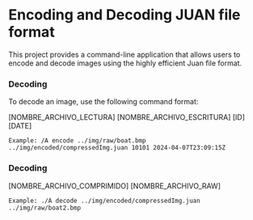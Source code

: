 # Encoding and Decoding JUAN file format

This project provides a command-line application that allows users to encode and decode images using the highly efficient Juan file format.

### Decoding

To decode an image, use the following command format:

<command> [NOMBRE_ARCHIVO_LECTURA] [NOMBRE_ARCHIVO_ESCRITURA] [ID] [DATE]

`Example: /A encode ../img/raw/boat.bmp ../img/encoded/compressedImg.juan 10101 2024-04-07T23:09:15Z`

### Decoding

<command> [NOMBRE_ARCHIVO_COMPRIMIDO] [NOMBRE_ARCHIVO_RAW]

`Example: ./A decode ../img/encoded/compressedImg.juan ../img/raw/boat2.bmp`
